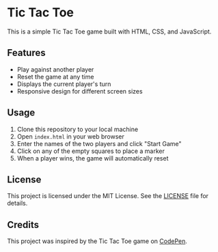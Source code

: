 # Tic Tac Toe

This is a simple Tic Tac Toe game built with HTML, CSS, and JavaScript.

## Features

- Play against another player
- Reset the game at any time
- Displays the current player's turn
- Responsive design for different screen sizes

## Usage

1. Clone this repository to your local machine
2. Open `index.html` in your web browser
3. Enter the names of the two players and click "Start Game"
4. Click on any of the empty squares to place a marker
5. When a player wins, the game will automatically reset

## License

This project is licensed under the MIT License. See the [LICENSE](LICENSE) file for details.

## Credits

This project was inspired by the Tic Tac Toe game on [CodePen](https://codepen.io).
